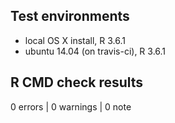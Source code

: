 ## Test environments

* local OS X install, R 3.6.1
* ubuntu 14.04 (on travis-ci), R 3.6.1

## R CMD check results

0 errors | 0 warnings | 0 note
